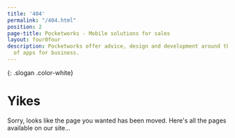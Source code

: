 ```yaml
---
title: '404'
permalink: "/404.html"
position: 2
page-title: Pocketworks - Mobile solutions for sales
layout: four0four
description: Pocketworks offer advice, design and development around the implementation
  of apps for business.
---
```


{: .slogan .color-white}
# Yikes

Sorry, looks like the page you wanted has been moved. Here's all the pages available on our site...